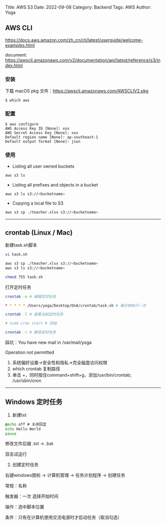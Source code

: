 Title: AWS S3
Date: 2022-09-08
Category: Backend
Tags: AWS
Author: Yoga

## AWS CLI

https://docs.aws.amazon.com/zh_cn/cli/latest/userguide/welcome-examples.html

document: https://awscli.amazonaws.com/v2/documentation/api/latest/reference/s3/index.html

### 安装

下载 macOS pkg 文件：https://awscli.amazonaws.com/AWSCLIV2.pkg

```
$ which aws
```

### 配置

```
$ aws configure
AWS Access Key ID [None]: xxx
AWS Secret Access Key [None]: xxx
Default region name [None]: ap-southeast-1
Default output format [None]: json
```

### 使用

* Listing all user owned buckets
```bash
aws s3 ls
```
* Listing all prefixes and objects in a bucket
```bash
aws s3 ls s3://<bucketname>
```

* Copying a local file to S3
```bash
aws s3 cp ./teacher.xlsx s3://<bucketname>
```
___

## crontab (Linux / Mac)

新建task.sh脚本
```bash
vi task.sh

aws s3 cp ./teacher.xlsx s3://<bucketname>
aws s3 ls s3://<bucketname>

chmod 755 task.sh
```

打开定时任务
```bash
crontab -e # 编辑定时任务

* * * * * /Users/yoga/Desktop/DnA/crontab/task.sh # 每分钟执行一次

crontab -l # 查看当前定时任务

# sudo cron start # 开始

crontab -r # 删除定时任务
```

踩坑：You have new mail in /var/mail/yoga

Operation not permitted

1. 系统偏好设置->安全性和隐私->完全磁盘访问权限
2. which crontab 复制路径
3. 单击 +，同时按住command+shift+g，添加/usr/bin/crontab; /usr/sbin/cron

---

## Windows 定时任务

1. 新建txt

```bat
@echo off # 关闭回显
echo Hello World
pause
```
修改文件后缀 .txt -> .bat

双击试运行

2. 创建定时任务

右键windows图标 -> 计算机管理 -> 任务计划程序 -> 创建任务

常规：名称

触发器：一次 选择开始时间

操作：选中脚本位置

条件：只有在计算机使用交流电源时才启动任务（取消勾选）